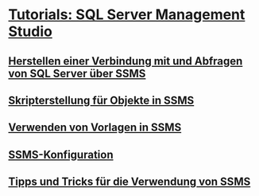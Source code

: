 # [Tutorials: SQL Server Management Studio](tutorial-sql-server-management-studio.md)
## [Herstellen einer Verbindung mit und Abfragen von SQL Server über SSMS](connect-query-sql-server.md)
## [Skripterstellung für Objekte in SSMS](scripting-ssms.md)
## [Verwenden von Vorlagen in SSMS](templates-ssms.md)
## [SSMS-Konfiguration](ssms-configuration.md)
## [Tipps und Tricks für die Verwendung von SSMS](ssms-tricks.md)



